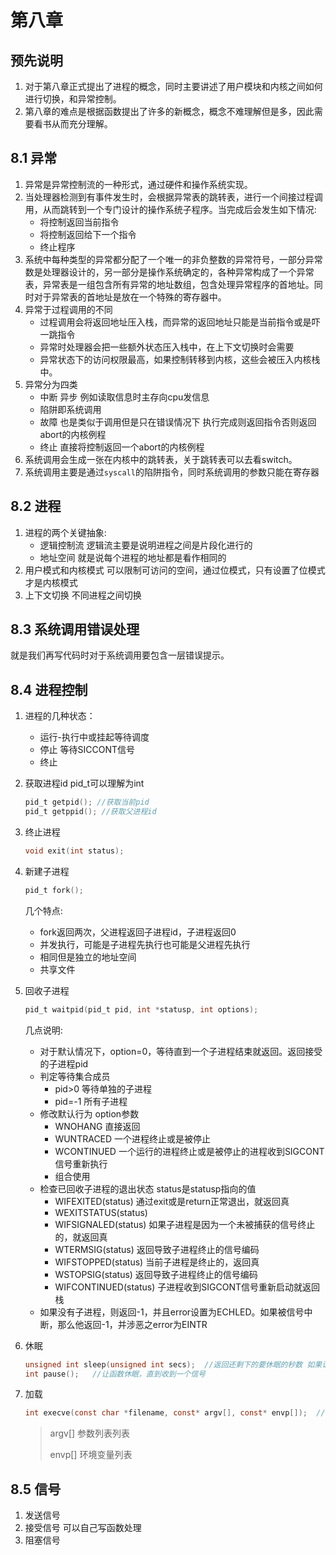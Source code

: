 # 第八章

## 预先说明

1. 对于第八章正式提出了进程的概念，同时主要讲述了用户模块和内核之间如何进行切换，和异常控制。
2. 第八章的难点是根据函数提出了许多的新概念，概念不难理解但是多，因此需要看书从而充分理解。



## 8.1 异常

1. 异常是异常控制流的一种形式，通过硬件和操作系统实现。
2. 当处理器检测到有事件发生时，会根据异常表的跳转表，进行一个间接过程调用，从而跳转到一个专门设计的操作系统子程序。当完成后会发生如下情况:
   - 将控制返回当前指令
   - 将控制返回给下一个指令
   - 终止程序
3. 系统中每种类型的异常都分配了一个唯一的非负整数的异常符号，一部分异常数是处理器设计的，另一部分是操作系统确定的，各种异常构成了一个异常表，异常表是一组包含所有异常的地址数组，包含处理异常程序的首地址。同时对于异常表的首地址是放在一个特殊的寄存器中。
4. 异常于过程调用的不同
   - 过程调用会将返回地址压入栈，而异常的返回地址只能是当前指令或是吓一跳指令
   - 异常时处理器会把一些额外状态压入栈中，在上下文切换时会需要
   - 异常状态下的访问权限最高，如果控制转移到内核，这些会被压入内核栈中。
5. 异常分为四类
   - 中断  异步  例如读取信息时主存向cpu发信息
   - 陷阱即系统调用
   - 故障 也是类似于调用但是只在错误情况下 执行完成则返回指令否则返回abort的内核例程
   - 终止 直接将控制返回一个abort的内核例程
6. 系统调用会生成一张在内核中的跳转表，关于跳转表可以去看switch。
7. 系统调用主要是通过`syscall`的陷阱指令，同时系统调用的参数只能在寄存器



## 8.2 进程

1. 进程的两个关键抽象:
   - 逻辑控制流     逻辑流主要是说明进程之间是片段化进行的
   - 地址空间       就是说每个进程的地址都是看作相同的
2. 用户模式和内核模式  可以限制可访问的空间，通过位模式，只有设置了位模式才是内核模式
3. 上下文切换   不同进程之间切换



## 8.3 系统调用错误处理

就是我们再写代码时对于系统调用要包含一层错误提示。



## 8.4 进程控制

1. 进程的几种状态：

   - 运行-执行中或挂起等待调度
   - 停止 等待SICCONT信号
   - 终止

2. 获取进程id            pid_t可以理解为int

   ```c
   pid_t getpid(); //获取当前pid
   pid_t getppid(); //获取父进程id
   ```

3. 终止进程

   ```c
   void exit(int status);
   ```
   
4. 新建子进程

   ``` c
   pid_t fork();
   ```
   
   几个特点:
   
   - fork返回两次，父进程返回子进程id，子进程返回0
   - 并发执行，可能是子进程先执行也可能是父进程先执行
   - 相同但是独立的地址空间
   - 共享文件
   
5. 回收子进程

   ```c
   pid_t waitpid(pid_t pid, int *statusp, int options); 
   ```

   几点说明:

   - 对于默认情况下，option=0，等待直到一个子进程结束就返回。返回接受的子进程pid
   - 判定等待集合成员
     - pid>0 等待单独的子进程
     - pid=-1 所有子进程
   - 修改默认行为 option参数
     - WNOHANG       直接返回
     - WUNTRACED     一个进程终止或是被停止
     - WCONTINUED    一个运行的进程终止或是被停止的进程收到SIGCONT信号重新执行
     - 组合使用
   - 检查已回收子进程的退出状态   status是statusp指向的值
     - WIFEXITED(status)   通过exit或是return正常退出，就返回真
     - WEXITSTATUS(status)  
     - WIFSIGNALED(status) 如果子进程是因为一个未被捕获的信号终止的，就返回真
     - WTERMSIG(status)    返回导致子进程终止的信号编码
     - WIFSTOPPED(status)  当前子进程是终止的，返回真
     - WSTOPSIG(status)    返回导致子进程终止的信号编码
     - WIFCONTINUED(status) 子进程收到SIGCONT信号重新启动就返回栈
   - 如果没有子进程，则返回-1，并且error设置为ECHLED。如果被信号中断，那么他返回-1，并涉恶之error为EINTR

6. 休眠

   ```c
   unsigned int sleep(unsigned int secs);  //返回还剩下的要休眠的秒数 如果请求时间到了则返回0
   int pause();   //让函数休眠，直到收到一个信号
   ```

7. 加载

   ```c
   int execve(const char *filename, const* argv[], const* envp[]);  //加载呈贡不返回，否则返回-1
   ```

   >argv[] 参数列表列表
   >
   >envp[] 环境变量列表   



## 8.5 信号

1. 发送信号
2. 接受信号 可以自己写函数处理
3. 阻塞信号